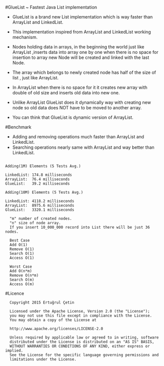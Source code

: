 #GlueList ~ Fastest Java List implementation

 - GlueList is a brand new List implementation which is way faster than ArrayList and LinkedList.
 
 - This implementation inspired from ArrayList and LinkedList working mechanism.
  
 - Nodes holding data in arrays, in the beginning the world just like ArrayList ,inserts data into array one by one when there is no space for insertion to array
  new Node will be created and linked with the last Node.
  
 - The array which belongs to newly created node has half of the size of list , just like ArrayList.
  
 - In ArrayList when there is no space for it it creates new array with double of old size and inserts old data into new one.
  
 - Unlike ArrayList GlueList does it dynamically way with creating new node so old data does NOT have to be moved to another array.
  
 - You can think that GlueList is dynamic version of ArrayList.
  
#Benchmark
 - Adding and removing operations much faster than ArrayList and LinkedList.
 - Searching operations nearly same with ArrayList and way better than LinkedList.

```

Adding(1M) Elements (5 Tests Avg.)

LinkedList: 174.8 milliseconds
ArrayList:  76.4 milliseconds
GlueList:   39.2 milliseconds

Adding(10M) Elements (5 Tests Avg.)

LinkedList: 4118.2 milliseconds
ArrayList:  8975.6 milliseconds
GlueList:   3320.1 milliseconds

```

```  
  "m" number of created nodes.
  "n" size of node array.
  If you insert 10_000_000 record into List there will be just 36 nodes.
  
  Best Case
  Add O(1)
  Remove O(1)
  Search O(1)
  Access O(1)
  
  Worst Case
  Add O(n*m)
  Remove O(n*m)
  Search O(m)
  Access O(m)
```

#Licence
```
  Copyright 2015 Ertuğrul Çetin
  
  Licensed under the Apache License, Version 2.0 (the "License");
  you may not use this file except in compliance with the License.
  You may obtain a copy of the License at
  
  http://www.apache.org/licenses/LICENSE-2.0
  
  Unless required by applicable law or agreed to in writing, software
  distributed under the License is distributed on an "AS IS" BASIS,
  WITHOUT WARRANTIES OR CONDITIONS OF ANY KIND, either express or implied.
  See the License for the specific language governing permissions and
  limitations under the License.
```